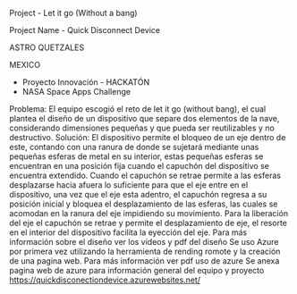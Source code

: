 Project - Let it go (Without a bang)

Project Name - Quick Disconnect Device

ASTRO QUETZALES

MEXICO

- Proyecto Innovación -  HACKATÓN
- NASA Space Apps Challenge

Problema:
El equipo escogió el reto de let it go (without bang), el cual plantea el diseño de un dispositivo que separe dos elementos de la nave, considerando dimensiones pequeñas y que pueda ser reutilizables y no destructivo.
Solución:
El dispositivo permite el bloqueo de un eje dentro de este, contando con una ranura de donde se sujetará mediante unas pequeñas esferas de metal en su interior, estas pequeñas esferas se encuentran en una posición fija cuando el capuchón del dispositivo se encuentra extendido. Cuando el capuchón se retrae permite a las esferas desplazarse hacia afuera lo suficiente para que el eje entre en el dispositivo, una vez que el eje esta adentro, el capuchón regresa a su posición inicial y bloquea el desplazamiento de las esferas, las cuales se acomodan en la ranura del eje impidiendo su movimiento. Para la liberación del eje el capuchón se retrae y permite el desplazamiento de eje, el resorte en el interior del dispositivo facilita la eyección del eje.
Para más información sobre el diseño ver los videos y pdf del diseño
Se uso Azure por primera vez utilizando la herramienta de rending romote y la creación de una pagina web. 
 Para más información ver pdf uso de azure
Se anexa pagina web de azure para información general del equipo y proyecto 
https://quickdisconectiondevice.azurewebsites.net/
